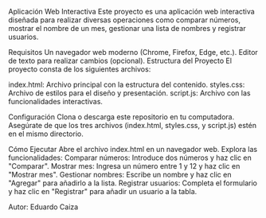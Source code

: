 Aplicación Web Interactiva
Este proyecto es una aplicación web interactiva diseñada para realizar diversas operaciones como comparar números, mostrar el nombre de un mes, gestionar una lista de nombres y registrar usuarios.

Requisitos
Un navegador web moderno (Chrome, Firefox, Edge, etc.).
Editor de texto para realizar cambios (opcional).
Estructura del Proyecto
El proyecto consta de los siguientes archivos:

index.html: Archivo principal con la estructura del contenido.
styles.css: Archivo de estilos para el diseño y presentación.
script.js: Archivo con las funcionalidades interactivas.

Configuración
Clona o descarga este repositorio en tu computadora.
Asegúrate de que los tres archivos (index.html, styles.css, y script.js) estén en el mismo directorio.

Cómo Ejecutar
Abre el archivo index.html en un navegador web.
Explora las funcionalidades:
Comparar números: Introduce dos números y haz clic en "Comparar".
Mostrar mes: Ingresa un número entre 1 y 12 y haz clic en "Mostrar mes".
Gestionar nombres: Escribe un nombre y haz clic en "Agregar" para añadirlo a la lista.
Registrar usuarios: Completa el formulario y haz clic en "Registrar" para añadir un usuario a la tabla.

Autor: Eduardo Caiza